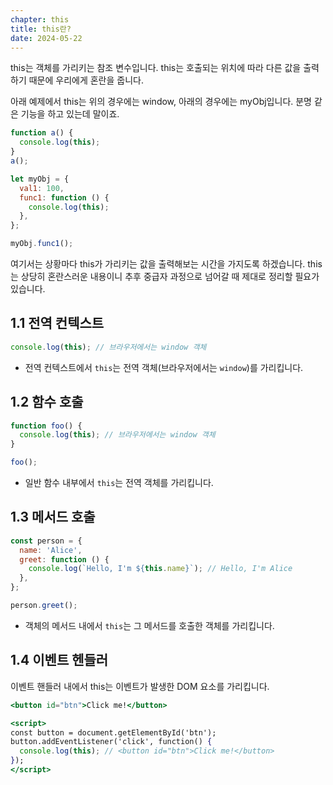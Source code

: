 ```yaml
---
chapter: this
title: this란?
date: 2024-05-22
---
```


this는 객체를 가리키는 참조 변수입니다. this는 호출되는 위치에 따라 다른 값을 출력하기 때문에 우리에게 혼란을 줍니다.

아래 예제에서 this는 위의 경우에는 window, 아래의 경우에는 myObj입니다. 분명 같은 기능을 하고 있는데 말이죠.

```jsx
function a() {
  console.log(this);
}
a();
```

```jsx
let myObj = {
  val1: 100,
  func1: function () {
    console.log(this);
  },
};

myObj.func1();
```

여기서는 상황마다 this가 가리키는 값을 출력해보는 시간을 가지도록 하겠습니다. this 는 상당히 혼란스러운 내용이니 추후 중급자 과정으로 넘어갈 때 제대로 정리할 필요가 있습니다.

## 1.1 전역 컨텍스트

```jsx
console.log(this); // 브라우저에서는 window 객체
```

- 전역 컨텍스트에서 `this`는 전역 객체(브라우저에서는 `window`)를 가리킵니다.

## 1.2 함수 호출

```jsx
function foo() {
  console.log(this); // 브라우저에서는 window 객체
}

foo();
```

- 일반 함수 내부에서 `this`는 전역 객체를 가리킵니다.

## 1.3 메서드 호출

```jsx
const person = {
  name: 'Alice',
  greet: function () {
    console.log(`Hello, I'm ${this.name}`); // Hello, I'm Alice
  },
};

person.greet();
```

- 객체의 메서드 내에서 `this`는 그 메서드를 호출한 객체를 가리킵니다.

## **1.4 이벤트 헨들러**

이벤트 핸들러 내에서 this는 이벤트가 발생한 DOM 요소를 가리킵니다.

```jsx
<button id="btn">Click me!</button>

<script>
const button = document.getElementById('btn');
button.addEventListener('click', function() {
  console.log(this); // <button id="btn">Click me!</button>
});
</script>
```
